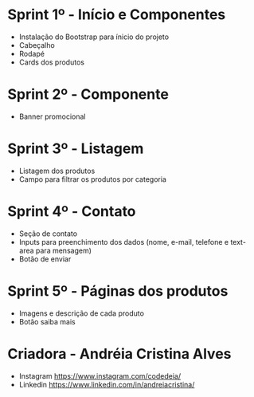 # Sprint 1º - Início e Componentes

* Instalação do Bootstrap para ínicio do projeto
* Cabeçalho
* Rodapé
* Cards dos produtos


# Sprint 2º - Componente

* Banner promocional


# Sprint 3º - Listagem

* Listagem dos produtos
* Campo para filtrar os produtos por categoria

# Sprint 4º - Contato

* Seção de contato
* Inputs para preenchimento dos dados (nome, e-mail, telefone e text-area para mensagem)
* Botão de enviar


# Sprint 5º - Páginas dos produtos

* Imagens e descrição de cada produto
* Botão saiba mais



# Criadora - Andréia Cristina Alves
* Instagram https://www.instagram.com/codedeia/
* Linkedin https://www.linkedin.com/in/andreiacristina/


